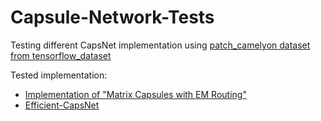 # Capsule-Network-Tests
Testing different CapsNet implementation using [patch_camelyon dataset from tensorflow_dataset](https://www.tensorflow.org/datasets/catalog/patch_camelyon)

Tested implementation:
- [Implementation of "Matrix Capsules with EM Routing"](https://github.com/IBM/matrix-capsules-with-em-routing)
- [Efficient-CapsNet](https://github.com/EscVM/Efficient-CapsNet)
